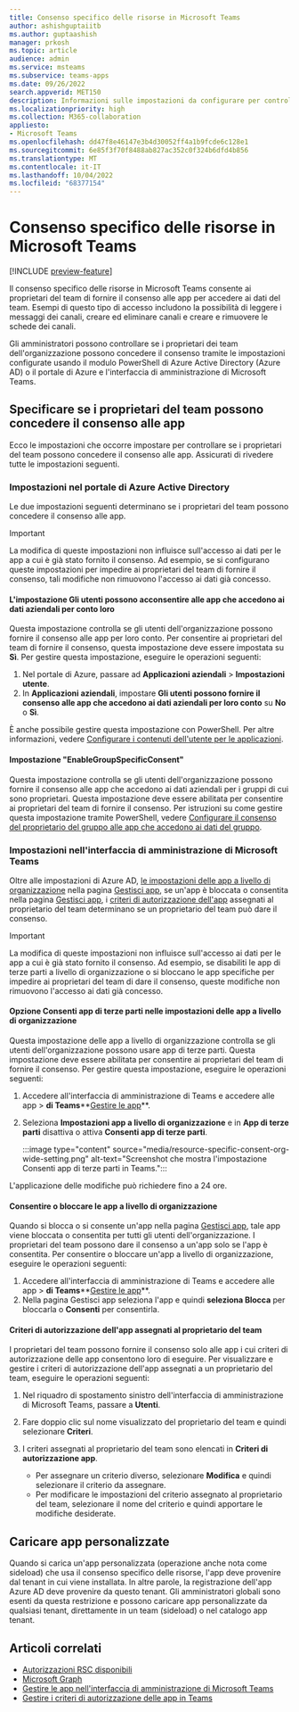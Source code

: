 ```yaml
---
title: Consenso specifico delle risorse in Microsoft Teams
author: ashishguptaiitb
ms.author: guptaashish
manager: prkosh
ms.topic: article
audience: admin
ms.service: msteams
ms.subservice: teams-apps
ms.date: 09/26/2022
search.appverid: MET150
description: Informazioni sulle impostazioni da configurare per controllare se i proprietari dei team dell'organizzazione possono concedere il consenso alle app.
ms.localizationpriority: high
ms.collection: M365-collaboration
appliesto:
- Microsoft Teams
ms.openlocfilehash: dd47f8e46147e3b4d30052ff4a1b9fcde6c128e1
ms.sourcegitcommit: 6e85f3f70f8488ab827ac352c0f324b6dfd4b856
ms.translationtype: MT
ms.contentlocale: it-IT
ms.lasthandoff: 10/04/2022
ms.locfileid: "68377154"
---
```

# <a name="resource-specific-consent-in-microsoft-teams"></a>Consenso specifico delle risorse in Microsoft Teams

[!INCLUDE [preview-feature](includes/preview-feature.md)]

Il consenso specifico delle risorse in Microsoft Teams consente ai proprietari del team di fornire il consenso alle app per accedere ai dati del team. Esempi di questo tipo di accesso includono la possibilità di leggere i messaggi dei canali, creare ed eliminare canali e creare e rimuovere le schede dei canali.

Gli amministratori possono controllare se i proprietari dei team dell'organizzazione possono concedere il consenso tramite le impostazioni configurate usando il modulo PowerShell di Azure Active Directory (Azure AD) o il portale di Azure e l'interfaccia di amministrazione di Microsoft Teams.  

## <a name="set-whether-team-owners-can-give-consent-to-apps"></a>Specificare se i proprietari del team possono concedere il consenso alle app

Ecco le impostazioni che occorre impostare per controllare se i proprietari del team possono concedere il consenso alle app. Assicurati di rivedere tutte le impostazioni seguenti.

### <a name="settings-in-azure-active-directory-portal"></a>Impostazioni nel portale di Azure Active Directory

Le due impostazioni seguenti determinano se i proprietari del team possono concedere il consenso alle app.

> [!IMPORTANT]
> La modifica di queste impostazioni non influisce sull'accesso ai dati per le app a cui è già stato fornito il consenso. Ad esempio, se si configurano queste impostazioni per impedire ai proprietari del team di fornire il consenso, tali modifiche non rimuovono l'accesso ai dati già concesso.

#### <a name="the-users-can-consent-to-apps-accessing-company-data-on-their-behalf-setting"></a>L'impostazione Gli utenti possono acconsentire alle app che accedono ai dati aziendali per conto loro

Questa impostazione controlla se gli utenti dell'organizzazione possono fornire il consenso alle app per loro conto. Per consentire ai proprietari del team di fornire il consenso, questa impostazione deve essere impostata su **Sì**. Per gestire questa impostazione, eseguire le operazioni seguenti:

1. Nel portale di Azure, passare ad **Applicazioni aziendali** > **Impostazioni utente**.
2. In **Applicazioni aziendali**, impostare **Gli utenti possono fornire il consenso alle app che accedono ai dati aziendali per loro conto** su **No** o **Sì**.

È anche possibile gestire questa impostazione con PowerShell. Per altre informazioni, vedere [Configurare i contenuti dell'utente per le applicazioni](/azure/active-directory/manage-apps/configure-user-consent#configure-user-consent-to-applications).

#### <a name="the-enablegroupspecificconsent-setting"></a>Impostazione "EnableGroupSpecificConsent"

Questa impostazione controlla se gli utenti dell'organizzazione possono fornire il consenso alle app che accedono ai dati aziendali per i gruppi di cui sono proprietari. Questa impostazione deve essere abilitata per consentire ai proprietari del team di fornire il consenso. Per istruzioni su come gestire questa impostazione tramite PowerShell, vedere [Configurare il consenso del proprietario del gruppo alle app che accedono ai dati del gruppo](/azure/active-directory/manage-apps/configure-user-consent#configure-group-owner-consent-to-apps-accessing-group-data).

### <a name="settings-in-the-microsoft-teams-admin-center"></a>Impostazioni nell'interfaccia di amministrazione di Microsoft Teams

Oltre alle impostazioni di Azure AD, [le impostazioni delle app a livello di organizzazione](manage-apps.md#manage-org-wide-app-settings) nella pagina [Gestisci app](manage-apps.md), se un'app è bloccata o consentita nella pagina [Gestisci app](manage-apps.md#allow-and-block-apps), i [criteri di autorizzazione dell'app](teams-app-permission-policies.md) assegnati al proprietario del team determinano se un proprietario del team può dare il consenso.

> [!IMPORTANT]
> La modifica di queste impostazioni non influisce sull'accesso ai dati per le app a cui è già stato fornito il consenso. Ad esempio, se disabiliti le app di terze parti a livello di organizzazione o si bloccano le app specifiche per impedire ai proprietari del team di dare il consenso, queste modifiche non rimuovono l'accesso ai dati già concesso.  

#### <a name="the-allow-third-party-apps-option-in-org-wide-app-settings"></a>Opzione Consenti app di terze parti nelle impostazioni delle app a livello di organizzazione

Questa impostazione delle app a livello di organizzazione controlla se gli utenti dell'organizzazione possono usare app di terze parti. Questa impostazione deve essere abilitata per consentire ai proprietari del team di fornire il consenso. Per gestire questa impostazione, eseguire le operazioni seguenti:

1. Accedere all'interfaccia di amministrazione di Teams e accedere alle app  > **di Teams****[Gestire le app](https://admin.teams.microsoft.com/policies/manage-apps)**.
1. Seleziona **Impostazioni app a livello di organizzazione** e in **App di terze parti** disattiva o attiva **Consenti app di terze parti**.

   :::image type="content" source="media/resource-specific-consent-org-wide-setting.png" alt-text="Screenshot che mostra l'impostazione Consenti app di terze parti in Teams.":::

L'applicazione delle modifiche può richiedere fino a 24 ore.

#### <a name="allow-or-block-the-app-at-the-org-level"></a>Consentire o bloccare le app a livello di organizzazione

Quando si blocca o si consente un'app nella pagina [Gestisci app](manage-apps.md#allow-and-block-apps), tale app viene bloccata o consentita per tutti gli utenti dell'organizzazione. I proprietari del team possono dare il consenso a un'app solo se l'app è consentita. Per consentire o bloccare un'app a livello di organizzazione, eseguire le operazioni seguenti:

1. Accedere all'interfaccia di amministrazione di Teams e accedere alle app  > **di Teams****[Gestire le app](https://admin.teams.microsoft.com/policies/manage-apps)**.
1. Nella pagina Gestisci app seleziona l'app e quindi **seleziona Blocca** per bloccarla o **Consenti** per consentirla.

#### <a name="app-permission-policy-assigned-to-the-team-owner"></a>Criteri di autorizzazione dell'app assegnati al proprietario del team

I proprietari del team possono fornire il consenso solo alle app i cui criteri di autorizzazione delle app consentono loro di eseguire. Per visualizzare e gestire i criteri di autorizzazione dell'app assegnati a un proprietario del team, eseguire le operazioni seguenti:

1. Nel riquadro di spostamento sinistro dell'interfaccia di amministrazione di Microsoft Teams, passare a **Utenti**.
1. Fare doppio clic sul nome visualizzato del proprietario del team e quindi selezionare **Criteri**.
1. I criteri assegnati al proprietario del team sono elencati in **Criteri di autorizzazione app**.

    * Per assegnare un criterio diverso, selezionare **Modifica** e quindi selezionare il criterio da assegnare.
    * Per modificare le impostazioni del criterio assegnato al proprietario del team, selezionare il nome del criterio e quindi apportare le modifiche desiderate.  

## <a name="upload-custom-apps"></a>Caricare app personalizzate

Quando si carica un'app personalizzata (operazione anche nota come sideload) che usa il consenso specifico delle risorse, l'app deve provenire dal tenant in cui viene installata. In altre parole, la registrazione dell'app Azure AD deve provenire da questo tenant. Gli amministratori globali sono esenti da questa restrizione e possono caricare app personalizzate da qualsiasi tenant, direttamente in un team (sideload) o nel catalogo app tenant.

## <a name="related-articles"></a>Articoli correlati

* [Autorizzazioni RSC disponibili](/microsoftteams/platform/graph-api/rsc/resource-specific-consent)
* [Microsoft Graph](https://developer.microsoft.com/graph)
* [Gestire le app nell'interfaccia di amministrazione di Microsoft Teams](manage-apps.md)
* [Gestire i criteri di autorizzazione delle app in Teams](teams-app-permission-policies.md)
